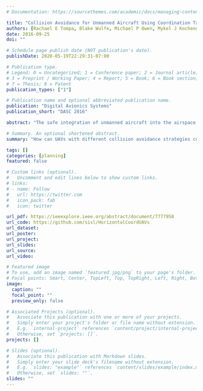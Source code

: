 ```yaml
---
# Documentation: https://sourcethemes.com/academic/docs/managing-content/

title: "Collision Avoidance for Unmanned Aircraft Using Coordination Tables"
authors: [Rachael E Tompa, Blake Wulfe, Michael P Owen, Mykel J Kochenderfer]
date: 2016-09-25
doi: ""

# Schedule page publish date (NOT publication's date).
publishDate: 2020-05-19T22:29:31-07:00

# Publication type.
# Legend: 0 = Uncategorized; 1 = Conference paper; 2 = Journal article;
# 3 = Preprint / Working Paper; 4 = Report; 5 = Book; 6 = Book section;
# 7 = Thesis; 8 = Patent
publication_types: ["1"]

# Publication name and optional abbreviated publication name.
publication: "Digital Avionics Systems"
publication_short: "DASC 2016"

abstract: "The safe integration of unmanned aircraft into the airspace requires reliable systems to keep aircraft separated. Unmanned aircraft will likely have to use horizontal maneuvers, in contrast with manned aircraft collision avoidance systems, which use only vertical maneuvers. Coordination of horizontal maneuvers is much less straightforward than vertical maneuvers because in some situations it is better for both aircraft to maneuver in the same direction and in other situations it is better to maneuver in opposite directions. This paper uses dynamic programming to generate a coordination scheme that is represented as a lookup table. Different aircraft that may have different collision avoidance systems can use this table to produce complementary maneuvers. The robustness of the table to various policies is measured in terms of safety and efficiency. The empirical results suggest that a coordination table can improve safety for encounters involving different collision avoidance systems."

# Summary. An optional shortened abstract.
summary: "How can UAVs with different collision avoidance strategies coordinate maneuvers so as to minimize collisions? This research presents an approach that enforces reasonable requirements on the behavior of UAVs, and as a result dramatically improves safety in dangerous encounters. The method is essentially to ensure that UAV maneuvers align with the directions of those advised by an optimal joint solution."

tags: []
categories: [planning]
featured: false

# Custom links (optional).
#   Uncomment and edit lines below to show custom links.
# links:
# - name: Follow
#   url: https://twitter.com
#   icon_pack: fab
#   icon: twitter

url_pdf: https://ieeexplore.ieee.org/abstract/document/7777958
url_code: https://github.com/sisl/HorizontalCoordUAVs
url_dataset:
url_poster:
url_project:
url_slides:
url_source:
url_video:

# Featured image
# To use, add an image named `featured.jpg/png` to your page's folder. 
# Focal points: Smart, Center, TopLeft, Top, TopRight, Left, Right, BottomLeft, Bottom, BottomRight.
image:
  caption: ""
  focal_point: ""
  preview_only: false

# Associated Projects (optional).
#   Associate this publication with one or more of your projects.
#   Simply enter your project's folder or file name without extension.
#   E.g. `internal-project` references `content/project/internal-project/index.md`.
#   Otherwise, set `projects: []`.
projects: []

# Slides (optional).
#   Associate this publication with Markdown slides.
#   Simply enter your slide deck's filename without extension.
#   E.g. `slides: "example"` references `content/slides/example/index.md`.
#   Otherwise, set `slides: ""`.
slides: ""
---
```

